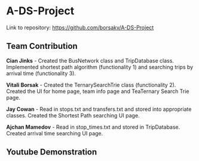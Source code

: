 # A-DS-Project

Link to repository: https://github.com/borsakv/A-DS-Project

## Team Contribution

**Cian Jinks** - Created the BusNetwork class and TripDatabase class. Implemented shortest path algorithm (functionality 1) and searching trips by arrival time (functionality 3).

**Vitali Borsak** - Created the TernarySearchTrie class (functionality 2). Created the UI for home page, team info page and TeaTernary Search Trie page.

**Jay Cowan** - Read in stops.txt and transfers.txt and stored into appropriate classes. Created the Shortest Path searching UI page. 

**Ajchan Mamedov** - Read in stop_times.txt and stored in TripDatabase. Created arrival time searching UI page.

## Youtube Demonstration

